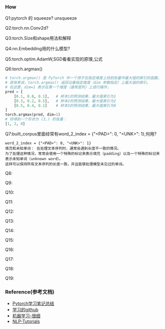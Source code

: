 
### How

Q1:pytorch 的 squeeze? unsqueeze

Q2:torch.nn.Conv2d?

Q3:torch.Size和shape用法和解释

Q4:nn.Embedding用的什么模型?

Q5:torch.optim.AdamW,SGD看看实现的原理,公式

Q6:torch.argmax()
```python
# torch.argmax() 是 PyTorch 中一个用于在指定维度上找到张量中最大值的索引的函数。
# 具体来说，torch.argmax() 返回沿着指定维度（dim 参数指定）上最大值的索引。
# 在这里，dim=1 表示在第一个维度（通常是列）上进行操作。
pred = [
    [0.1, 0.8, 0.1],   # 样本1的预测结果，最大值索引为1
    [0.3, 0.2, 0.5],   # 样本2的预测结果，最大值索引为2
    [0.5, 0.4, 0.1]    # 样本3的预测结果，最大值索引为0
]
torch.argmax(pred, dim=1)
# 将得到一个形状为 (3,) 的张量：
[1, 2, 0]
```

Q7:built_corpus里面经常有word_2_index = {"\<PAD>": 0, "\<UNK>": 1},何用?
```text
word_2_index = {"<PAD>": 0, "<UNK>": 1}
填充和未知单词： 在处理文本序列时，通常会遇到长度不一致的情况。
为了处理这种情况，常常会使用一个特殊的标记来表示填充（padding）以及一个特殊的标记来表示未知单词（unknown word）。
这样可以保持所有文本序列的长度一致，并且能够处理模型未见过的单词。
```

Q8:

Q9:

Q10:

Q11:

Q12:

Q13:

Q14:

Q15:

Q16:

Q17:

Q18:

Q19:


























### Reference(参考文档)

* [Pytorch学习笔记总结](https://developer.aliyun.com/article/1055062)
* [学习的github](https://github.com/aceliuchanghong/Pytorch-NLP)
* [机器学习-很细](https://mofanpy.com/)
* [NLP-Tutorials](https://github.com/aceliuchanghong/NLP-Tutorials)

